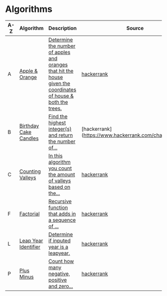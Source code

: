 <!-- #### [Compare Triplets](#): -->
<!-- #### [Diagonal Difference](#): -->
<!-- #### [Merge Sort](#): -->
<!-- #### [Simple Array Sum](#): -->
<!-- #### [Very Big Sum](#): -->

<!-- D | | | | -->

<!-- E | | | | -->


<!-- G | | | | -->

<!-- H | | | | -->

<!-- I | | | | -->

<!-- J | | | | -->

<!-- K | | | | -->


<!-- N | | | | -->

<!-- M | | | | -->

<!-- O | | | | -->


<!-- Q | | | | -->

<!-- R | | | | -->

<!-- S | | | | -->

<!-- T | | | | -->

<!-- U | | | | -->

<!-- V | | | | -->

<!-- W | | | | -->

<!-- X | | | | -->

<!-- Y | | | | -->

<!-- Z | | | | -->

# Algorithms
A-Z| Algorithm | Description | Source
--- | --- | --- | ---                                                         
A | [Apple & Orange](https://github.com/DariusRain/Algorithms/blob/master/basic_algorithms/apples-oranges.js) | [ Determine the number of apples and oranges that hit the house given the coordinates of house & both the trees.](https://github.com/DariusRain/Algorithms/pull/3#issue-437635420) |[hackerrank](https://www.hackerrank.com/challenges/apple-and-orange/problem)
B | [Birthday Cake Candles](https://github.com/DariusRain/Algorithms/blob/master/basic_algorithms/birthday-cake-candles.js) | [Find the highest integer(s) and return the number of...](https://github.com/DariusRain/Algorithms/pull/14) | [hackerrank](https://www.hackerrank.com/challenges/birt
C | [Counting Valleys](https://github.com/DariusRain/Algorithms/blob/master/basic_algorithms/counting-valleys.js) | [In this algorithm you count the amount  of valleys based on the...](https://github.com/DariusRain/Algorithms/pull/4#issuecomment-653253421) | [hackerrank](https://www.hackerrank.com/challenges/counting-valleys/problem)
F | [Factorial](https://github.com/DariusRain/Algorithms/blob/master/basic_algorithms/counting-valleys.js) | [Recursive function that adds in a sequence of ...](https://github.com/DariusRain/Algorithms/pull/3#issuecomment-653257819) | [hackerrank](https://www.hackerrank.com/contests/c-programming-test/challenges/finding-factorial-of-n-number)
L | [Leap Year Identifier](https://github.com/DariusRain/Algorithms/blob/master/basic_algorithms/dr-leapyear.js) | [Determine if inputed year is a leapyear. ](https://github.com/DariusRain/Algorithms/pull/4#issuecomment-653253421) | [hackerrank](https://www.hackerrank.com/challenges/write-a-function/problem)
P | [Plus Minus](https://github.com/DariusRain/Algorithms/blob/master//basic_algorithms/plus-minus.js) | [Count how many negative, positive and zero...](https://github.com/DariusRain/Algorithms/pull/10#issue-442170607) | [hackerrank](https://www.hackerrank.com/challenges/plus-minus/problem)





